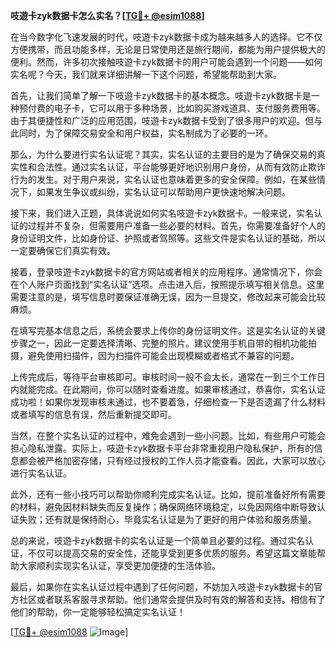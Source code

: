**吱遊卡zyk数据卡怎么实名？[[TG💪+ @esim1088](https://t.me/s/esim1088)]**

在当今数字化飞速发展的时代，吱遊卡zyk数据卡成为越来越多人的选择。它不仅方便携带，而且功能多样，无论是日常使用还是旅行期间，都能为用户提供极大的便利。然而，许多初次接触吱遊卡zyk数据卡的用户可能会遇到一个问题——如何实名呢？今天，我们就来详细讲解一下这个问题，希望能帮助到大家。

首先，让我们简单了解一下吱遊卡zyk数据卡的基本概念。吱遊卡zyk数据卡是一种预付费的电子卡，它可以用于多种场景，比如购买游戏道具、支付服务费用等。由于其便捷性和广泛的应用范围，吱遊卡zyk数据卡受到了很多用户的欢迎。但与此同时，为了保障交易安全和用户权益，实名制成为了必要的一环。

那么，为什么要进行实名认证呢？其实，实名认证的主要目的是为了确保交易的真实性和合法性。通过实名认证，平台能够更好地识别用户身份，从而有效防止欺诈行为的发生。对于用户来说，实名认证也意味着更多的安全保障。例如，在某些情况下，如果发生争议或纠纷，实名认证可以帮助用户更快速地解决问题。

接下来，我们进入正题，具体说说如何实名吱遊卡zyk数据卡。一般来说，实名认证的过程并不复杂，但需要用户准备一些必要的材料。首先，你需要准备好个人的身份证明文件，比如身份证、护照或者驾照等。这些文件是实名认证的基础，所以一定要确保它们真实有效。

接着，登录吱遊卡zyk数据卡的官方网站或者相关的应用程序。通常情况下，你会在个人账户页面找到“实名认证”选项。点击进入后，按照提示填写相关信息。这里需要注意的是，填写信息时要保证准确无误，因为一旦提交，修改起来可能会比较麻烦。

在填写完基本信息之后，系统会要求上传你的身份证明文件。这是实名认证的关键步骤之一，因此一定要选择清晰、完整的照片。建议使用手机自带的相机功能拍摄，避免使用扫描件，因为扫描件可能会出现模糊或者格式不兼容的问题。

上传完成后，等待平台审核即可。审核时间一般不会太长，通常在一到三个工作日内就能完成。在此期间，你可以随时查看进度。如果审核通过，恭喜你，实名认证成功啦！如果你发现审核未通过，也不要着急，仔细检查一下是否遗漏了什么材料或者填写的信息有误，然后重新提交即可。

当然，在整个实名认证的过程中，难免会遇到一些小问题。比如，有些用户可能会担心隐私泄露。实际上，吱遊卡zyk数据卡平台非常重视用户隐私保护，所有的信息都会被严格加密存储，只有经过授权的工作人员才能查看。因此，大家可以放心进行实名认证。

此外，还有一些小技巧可以帮助你顺利完成实名认证。比如，提前准备好所有需要的材料，避免因材料缺失而反复操作；确保网络环境稳定，以免因网络中断导致认证失败；还有就是保持耐心，毕竟实名认证是为了更好的用户体验和服务质量。

总的来说，吱遊卡zyk数据卡的实名认证是一个简单且必要的过程。通过实名认证，不仅可以提高交易的安全性，还能享受到更多优质的服务。希望这篇文章能帮助大家顺利实现实名认证，享受更加便捷的生活体验。

最后，如果你在实名认证过程中遇到了任何问题，不妨加入吱遊卡zyk数据卡的官方社区或者联系客服寻求帮助。他们通常会提供及时有效的解答和支持。相信有了他们的帮助，你一定能够轻松搞定实名认证！

[[TG💪+ @esim1088](https://t.me/s/esim1088) ![Image](https://i.postimg.cc/4NQfJmqS/Snipaste-2025-05-13-00-14-12.png)]